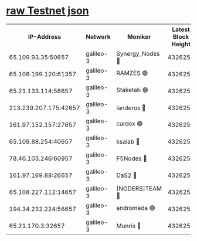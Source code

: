 [raw Testnet json](https://rpc-check.androt.stavr.tech/androt/rpcandrot_result.json)
=

<table><tr><th>IP-Address</th><th>Network</th><th>Moniker</th><th>Latest Block Height</th><th>Earliest Block Height</th><th>Catching Up</th><th>Tx Index</th><th>Voting Power</th><th>Scan Time</th></tr><tr><td>65.109.93.35:50657</td><td>galileo-3</td><td>Synergy_Nodes 🔴</td><td>4326255</td><td>0</td><td>False</td><td>on</td><td>960604</td><td>2023-12-22T01:07:22.823504659UTC</td></tr><tr><td>65.108.199.120:61357</td><td>galileo-3</td><td>RAMZES 🟢</td><td>4326253</td><td>1</td><td>False</td><td>on</td><td>0</td><td>2023-12-22T01:07:09.532736789UTC</td></tr><tr><td>65.21.133.114:56657</td><td>galileo-3</td><td>Staketab 🟢</td><td>4326255</td><td>90001</td><td>False</td><td>on</td><td>0</td><td>2023-12-22T01:07:23.742326707UTC</td></tr><tr><td>213.239.207.175:42657</td><td>galileo-3</td><td>landeros 🔴</td><td>4326250</td><td>2642001</td><td>False</td><td>on</td><td>72</td><td>2023-12-22T01:06:57.239210685UTC</td></tr><tr><td>161.97.152.157:27657</td><td>galileo-3</td><td>cardex 🟢</td><td>4326255</td><td>2945323</td><td>False</td><td>on</td><td>0</td><td>2023-12-22T01:07:23.162453439UTC</td></tr><tr><td>65.109.88.254:40657</td><td>galileo-3</td><td>ksalab 🔴</td><td>4326252</td><td>3000356</td><td>False</td><td>on</td><td>31614</td><td>2023-12-22T01:07:05.097306851UTC</td></tr><tr><td>78.46.103.246:60957</td><td>galileo-3</td><td>F5Nodes 🔴</td><td>4326255</td><td>3057001</td><td>False</td><td>off</td><td>24</td><td>2023-12-22T01:07:23.408739538UTC</td></tr><tr><td>161.97.169.88:26657</td><td>galileo-3</td><td>DaS2 🔴</td><td>4326252</td><td>3123001</td><td>False</td><td>on</td><td>62</td><td>2023-12-22T01:07:04.755635195UTC</td></tr><tr><td>65.108.227.112:14657</td><td>galileo-3</td><td>[NODERS]TEAM 🔴</td><td>4326250</td><td>3176323</td><td>False</td><td>on</td><td>959621</td><td>2023-12-22T01:06:57.549205752UTC</td></tr><tr><td>194.34.232.224:56657</td><td>galileo-3</td><td>andromeda 🟢</td><td>4326252</td><td>4226252</td><td>False</td><td>off</td><td>0</td><td>2023-12-22T01:07:04.400393411UTC</td></tr><tr><td>65.21.170.3:32657</td><td>galileo-3</td><td>Munris 🔴</td><td>4326253</td><td>4226253</td><td>False</td><td>off</td><td>414</td><td>2023-12-22T01:07:14.286579260UTC</td></tr></table>
